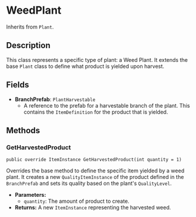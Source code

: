 # WeedPlant

Inherits from `Plant`.

## Description

This class represents a specific type of plant: a Weed Plant. It extends the base `Plant` class to define what product is yielded upon harvest.

## Fields

-   **BranchPrefab**: `PlantHarvestable`
    -   A reference to the prefab for a harvestable branch of the plant. This contains the `ItemDefinition` for the product that is yielded.

## Methods

### GetHarvestedProduct
`public override ItemInstance GetHarvestedProduct(int quantity = 1)`

Overrides the base method to define the specific item yielded by a weed plant. It creates a new `QualityItemInstance` of the product defined in the `BranchPrefab` and sets its quality based on the plant's `QualityLevel`.

-   **Parameters:**
    -   `quantity`: The amount of product to create.
-   **Returns:** A new `ItemInstance` representing the harvested weed.
